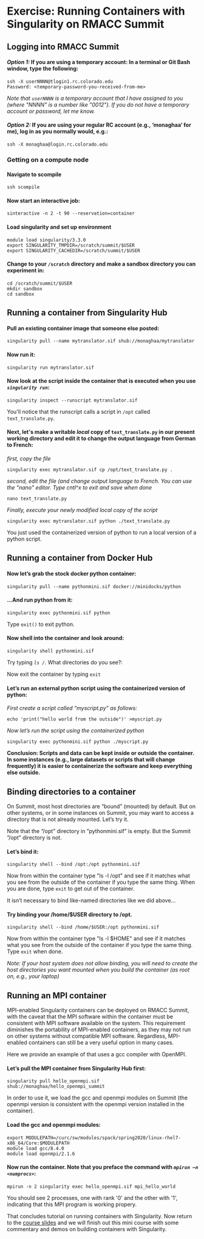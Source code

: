 # Exercise: Running Containers with Singularity on RMACC Summit

## Logging into RMACC Summit

#### _Option 1:_ If you are using a temporary account: In a terminal or Git Bash window, type the following:
```
ssh -X userNNNN@tlogin1.rc.colorado.edu
Password: <temporary-password-you-received-from-me>
```
_Note that `userNNNN` is a temporary account that I have assigned to you (where "NNNN" is a number like "0012"). If you do not have a temporary account or password, let me know._

#### _Option 2:_ If you are using your regular RC account (e.g., ‘monaghaa’ for me), log in as you normally would, e.g.:
 ```
ssh -X monaghaa@login.rc.colorado.edu
```

### Getting on a compute node

#### Navigate to scompile
```
ssh scompile
```

#### Now start an interactive job:
```
sinteractive -n 2 -t 90 --reservation=container
```

#### Load singularity and set up environment
```
module load singularity/3.3.0
export SINGULARITY_TMPDIR=/scratch/summit/$USER
export SINGULARITY_CACHEDIR=/scratch/summit/$USER 
```

#### Change to your `/scratch` directory and make a sandbox directory you can experiment in:
```
cd /scratch/summit/$USER 
mkdir sandbox
cd sandbox
```

## Running a container from Singularity Hub

#### Pull an existing container image that someone else posted:
```
singularity pull --name mytranslator.sif shub://monaghaa/mytranslator
```

#### Now run it:
```
singularity run mytranslator.sif
```

#### Now look at the script inside the container that is executed when you use _`singularity run`_:
```
singularity inspect --runscript mytranslator.sif
```

You'll notice that the runscript calls a script in `/opt` called `text_translate.py`. 

#### Next, let's make a writable _local_ copy of `text_translate.py` in our present working directory and edit it to change the output language from German to French:

_first, copy the file_
```
singularity exec mytranslator.sif cp /opt/text_translate.py .
```
_second, edit the file (and change output language to French. You can use the "nano" editor. Type cntl^x to exit and save when done_
```
nano text_translate.py
```
_Finally, execute your newly modified _local_ copy of the script_
```
singularity exec mytranslator.sif python ./text_translate.py
```
You just used the containerized version of python to run a local version of a python script.

## Running a container from Docker Hub

#### Now let’s grab the stock docker python container:
```
singularity pull --name pythonmini.sif docker://minidocks/python
```

 #### …And run python from it:
```
singularity exec pythonmini.sif python
```

Type `exit()` to exit python.

#### Now shell into the container and look around:
```
singularity shell pythonmini.sif
```

Try typing _`ls /`_. What directories do you see?:
 
Now exit the container by typing `exit`

#### Let’s run an external python script using the containerized version of python: 

_First create a script called “myscript.py” as follows:_
```
echo 'print("hello world from the outside")' >myscript.py
```

_Now let’s run the script using the containerized python_
```
singularity exec pythonmini.sif python ./myscript.py
```

__Conclusion: Scripts and data can be kept inside or outside the container. In some instances (e.g., large datasets or scripts that will change frequently) it is easier to containerize the software and keep everything else outside.__

## Binding directories to a container

On Summit, most host directories are “bound” (mounted) by default. But on other systems, or in some instances on Summit, you may want to access a directory that is not already mounted. Let’s try it.

Note that the “/opt” directory in ”pythonmini.sif” is empty. But the Summit ”/opt” directory is not.  

#### Let’s bind it:
```
singularity shell --bind /opt:/opt pythonmini.sif
```

Now from within the container type "ls -l /opt" and see if it matches what you see from the outside of the container if you type the same thing. When you are done, type `exit` to get out of the container.

It isn’t necessary to bind like-named directories like we did above... 
 
 #### Try binding your /home/$USER directory to /opt.
```
singularity shell --bind /home/$USER:/opt pythonmini.sif
```

Now from within the container type "ls -l $HOME" and see if it matches what you see from the outside of the container if you type the same thing. Type `exit` when done.

_Note: If your host system does not allow binding, you will need to create the host directories you want mounted when you build the container (as root on, e.g., your laptop)_

## Running an MPI container

MPI-enabled Singularity containers can be deployed on RMACC Summit, with the caveat that the MPI software within the container must be consistent with MPI software available on the system. This requirement diminishes the portability of MPI-enabled containers, as they may not run on other systems without compatible MPI software. Regardless, MPI-enabled containers can still be a very useful option in many cases.   

Here we provide an example of that uses a gcc compiler with OpenMPI.  

#### Let’s pull the MPI container from Singularity Hub first:

```
singularity pull hello_openmpi.sif shub://monaghaa/hello_openmpi_summit
```

In order to use it, we load the gcc and openmpi modules on Summit (the openmpi version is consistent with the openmpi version installed in the container).

#### Load the gcc and openmpi modules:
```	
export MODULEPATH=/curc/sw/modules/spack/spring2020/linux-rhel7-x86_64/Core:$MODULEPATH
module load gcc/8.4.0
module load openmpi/2.1.6
```

#### Now run the container. Note that you preface the command with _`mpirun –n <numprocs>`_:

```
mpirun -n 2 singularity exec hello_openmpi.sif mpi_hello_world
```

You should see 2 processes, one with rank '0' and the other with '1', indicating that this MPI program is working propery.

That concludes tutorial on running containers with Singularity.  Now return to the [course slides](https://github.com/ResearchComputing/Container_tutorial_Spring_2020/blob/master/Containers-Spring2020.pdf) and we will finish out this mini course with some commentary and demos on building containers with Singularity. 

